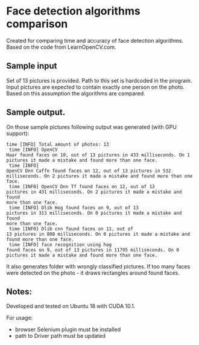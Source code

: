 # Face detection algorithms comparison

Created for comparing time and accuracy of face detection algorithms.<br>
Based on the code from LearnOpenCV.com.

## Sample input

Set of 13 pictures is provided. Path to this set is hardcoded in the program.
Input pictures are expected to contain exactly one person on the photo.
Based on this assumption the algorithms are compared.

## Sample output.

On those sample pictures following output was generated (with GPU support):

<code>time [INFO] Total amount of photos: 13<br>
time [INFO] OpenCV Haar                found faces on 10, out of 13 pictures in 433 milliseconds. On 1 pictures it made a mistake and found more than one face.<br>
time [INFO] OpenCV Dnn Caffe           found faces on 12, out of 13 pictures in 532 milliseconds. On 2 pictures it made a mistake and found more than one face.<br>
time [INFO] OpenCV Dnn Tf              found faces on 12, out of 13 pictures in 431 milliseconds. On 2 pictures it made a mistake and found more than one face.<br>
time [INFO] Dlib Hog                   found faces on 9, out of 13 pictures in 313 milliseconds. On 0 pictures it made a mistake and found more than one face.<br>
time [INFO] Dlib cnn                   found faces on 11, out of 13 pictures in 808 milliseconds. On 0 pictures it made a mistake and found more than one face.<br>
time [INFO] face recognition using hog found faces on 9, out of 13 pictures in 11795 milliseconds. On 0 pictures it made a mistake and found more than one face.</code>

It also generates folder with wrongly classified pictures. If too many faces were detected on the photo - it draws rectangles around found faces.

## Notes:

Developed and tested on Ubuntu 18 with CUDA 10.1.

For usage:
- browser Selenium plugin must be installed
- path to Driver path must be updated